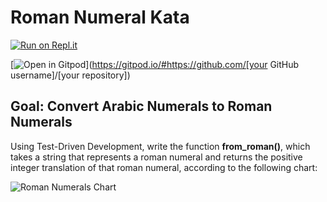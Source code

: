 
# Roman Numeral Kata

[![Run on Repl.it](https://repl.it/badge/github/nickdelgrosso/RomanNumeralKata-Replit)](https://repl.it/github/nickdelgrosso/RomanNumeralKata-Replit)

[![Open in Gitpod](https://gitpod.io/button/open-in-gitpod.svg)](https://gitpod.io/#https://github.com/[your GitHub username]/[your repository])


## Goal: Convert Arabic Numerals to Roman Numerals

Using Test-Driven Development, write the function **from_roman()**, which takes a string that represents a roman numeral and returns the positive integer translation of that roman numeral, according to the following chart:

![Roman Numerals Chart](https://www.exceltemplates.org/wp-content/uploads/2016/05/Roman-Numerals.jpeg)
